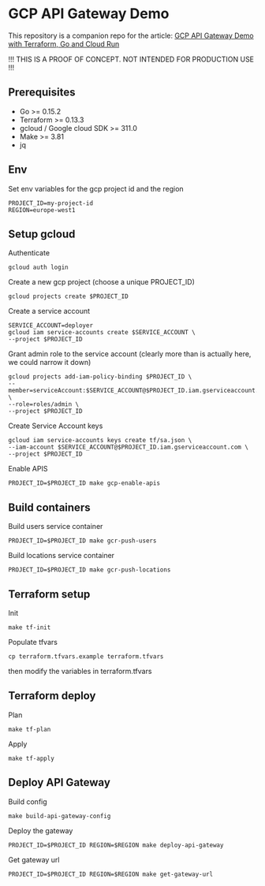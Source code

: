 
# GCP API Gateway Demo

This repository is a companion repo for the article: [GCP API Gateway Demo with Terraform, Go and Cloud Run](https://medium.com/@didil)

!!! THIS IS A PROOF OF CONCEPT. NOT INTENDED FOR PRODUCTION USE !!!

## Prerequisites
* Go >= 0.15.2
* Terraform >= 0.13.3
* gcloud / Google cloud SDK >= 311.0 
* Make >= 3.81
* jq

## Env
Set env variables for the gcp project id and the region
```
PROJECT_ID=my-project-id
REGION=europe-west1
```

## Setup gcloud
Authenticate
```
gcloud auth login
```
Create a new gcp project (choose a unique PROJECT_ID)
```
gcloud projects create $PROJECT_ID
```
Create a service account
```
SERVICE_ACCOUNT=deployer
gcloud iam service-accounts create $SERVICE_ACCOUNT \
--project $PROJECT_ID
```
Grant admin role to the service account (clearly more than is actually here, we could narrow it down)
```
gcloud projects add-iam-policy-binding $PROJECT_ID \
--member=serviceAccount:$SERVICE_ACCOUNT@$PROJECT_ID.iam.gserviceaccount.com \
--role=roles/admin \
--project $PROJECT_ID
```
Create Service Account keys
```
gcloud iam service-accounts keys create tf/sa.json \
--iam-account $SERVICE_ACCOUNT@$PROJECT_ID.iam.gserviceaccount.com \
--project $PROJECT_ID
```
Enable APIS
```
PROJECT_ID=$PROJECT_ID make gcp-enable-apis
```

## Build containers
Build users service container
```
PROJECT_ID=$PROJECT_ID make gcr-push-users
```
Build locations service container
```
PROJECT_ID=$PROJECT_ID make gcr-push-locations
```

## Terraform setup
Init
```
make tf-init
```

Populate tfvars
```
cp terraform.tfvars.example terraform.tfvars
```
then modify the variables in terraform.tfvars

## Terraform deploy
Plan
```
make tf-plan
```
Apply
```
make tf-apply
```

## Deploy API Gateway
Build config
```
make build-api-gateway-config
```
Deploy the gateway
```
PROJECT_ID=$PROJECT_ID REGION=$REGION make deploy-api-gateway
```
Get gateway url
```
PROJECT_ID=$PROJECT_ID REGION=$REGION make get-gateway-url
```